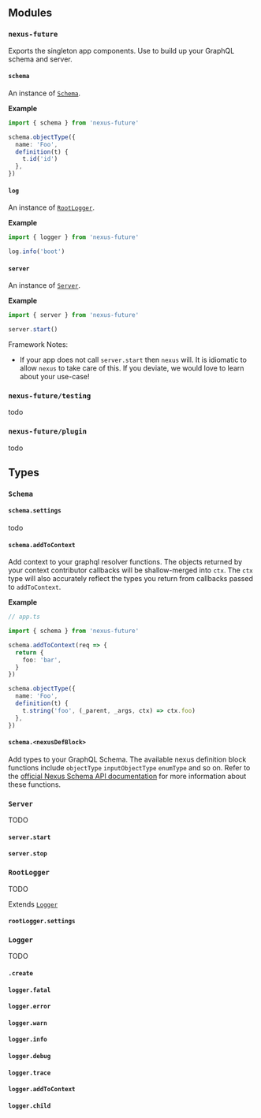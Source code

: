 ## Modules

### `nexus-future`

Exports the singleton app components. Use to build up your GraphQL schema and server.

#### `schema`

An instance of [`Schema`](#schema).

**Example**

```ts
import { schema } from 'nexus-future'

schema.objectType({
  name: 'Foo',
  definition(t) {
    t.id('id')
  },
})
```

#### `log`

An instance of [`RootLogger`](#rootlogger).

**Example**

```ts
import { logger } from 'nexus-future'

log.info('boot')
```

#### `server`

An instance of [`Server`](#server).

**Example**

```ts
import { server } from 'nexus-future'

server.start()
```

Framework Notes:

- If your app does not call `server.start` then `nexus` will. It is idiomatic to allow `nexus` to take care of this. If you deviate, we would love to learn about your use-case!

### `nexus-future/testing`

todo

### `nexus-future/plugin`

todo

## Types

### `Schema`

#### `schema.settings`

todo

#### `schema.addToContext`

Add context to your graphql resolver functions. The objects returned by your context contributor callbacks will be shallow-merged into `ctx`. The `ctx` type will also accurately reflect the types you return from callbacks passed to `addToContext`.

**Example**

```ts
// app.ts

import { schema } from 'nexus-future'

schema.addToContext(req => {
  return {
    foo: 'bar',
  }
})

schema.objectType({
  name: 'Foo',
  definition(t) {
    t.string('foo', (_parent, _args, ctx) => ctx.foo)
  },
})
```

#### `schema.<nexusDefBlock>`

Add types to your GraphQL Schema. The available nexus definition block functions include `objectType` `inputObjectType` `enumType` and so on. Refer to the [official Nexus Schema API documentation](https://nexus.js.org/docs/api-objecttype) for more information about these functions.

### `Server`

TODO

#### `server.start`

#### `server.stop`

### `RootLogger`

TODO

Extends [`Logger`](#logger)

#### `rootLogger.settings`

### `Logger`

TODO

#### `.create`

#### `logger.fatal`

#### `logger.error`

#### `logger.warn`

#### `logger.info`

#### `logger.debug`

#### `logger.trace`

#### `logger.addToContext`

#### `logger.child`
